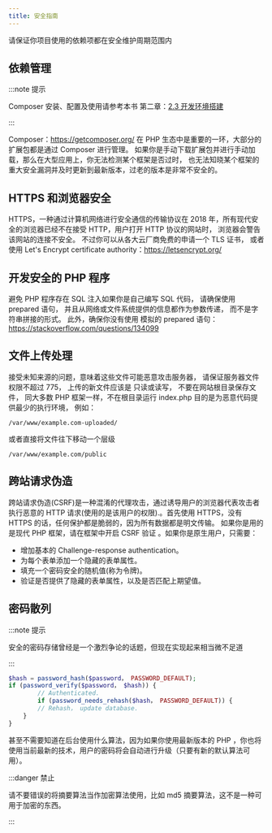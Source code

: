 ```yaml
---
title: 安全指南
---
```


请保证你项目使用的依赖项都在安全维护周期范围内

## 依赖管理

:::note 提示

Composer 安装、配置及使用请参考本书 第二章：[2.3 开发环境搭建](../chapter-2/2-3-development-guide)

:::

Composer：https://getcomposer.org/ 在 PHP 生态中是重要的一环，大部分的扩展包都是通过 Composer 进行管理。 如果你是手动下载扩展包并进行手动加载，那么在大型应用上，你无法检测某个框架是否过时， 也无法知晓某个框架的重大安全漏洞并及时更新到最新版本，过老的版本是非常不安全的。

## HTTPS 和浏览器安全

HTTPS，一种通过计算机网络进行安全通信的传输协议在 2018 年，所有现代安全的浏览器已经不在接受 HTTP，用户打开 HTTP 协议的网站时， 浏览器会警告该网站的连接不安全。 不过你可以从各大云厂商免费的申请一个 TLS 证书， 或者使用 Let's Encrypt certificate authority：https://letsencrypt.org/

## 开发安全的 PHP 程序

避免 PHP 程序存在 SQL 注入如果你是自己编写 SQL 代码， 请确保使用 prepared 语句， 并且从网络或文件系统提供的信息都作为参数传递， 而不是字符串拼接的形式。 此外，确保你没有使用 模拟的 prepared 语句：https://stackoverflow.com/questions/134099

## 文件上传处理

接受未知来源的问题，意味着这些文件可能恶意攻击服务器， 请保证服务器文件权限不超过 775， 上传的新文件应该是 只读或读写， 不要在网站根目录保存文件， 同大多数 PHP 框架一样，不在根目录运行 index.php 目的是为恶意代码提供最少的执行环境， 例如：

`/var/www/example.com-uploaded/`

或者直接将文件往下移动一个层级

`/var/www/example.com/public`

## 跨站请求伪造

跨站请求伪造(CSRF)是一种混淆的代理攻击，通过诱导用户的浏览器代表攻击者执行恶意的 HTTP 请求(使用的是该用户的权限).。首先使用 HTTPS，没有 HTTPS 的话，任何保护都是脆弱的，因为所有数据都是明文传输。 如果你是用的是现代 PHP 框架，请在框架中开启 CSRF 验证 。如果你是原生用户，只需要：

- 增加基本的 Challenge-response authentication。
- 为每个表单添加一个隐藏的表单属性。
- 填充一个密码安全的随机值(称为令牌)。
- 验证是否提供了隐藏的表单属性，以及是否匹配上期望值。

## 密码散列

:::note 提示

安全的密码存储曾经是一个激烈争论的话题，但现在实现起来相当微不足道

:::

```php
$hash = password_hash($password， PASSWORD_DEFAULT);
if (password_verify($password， $hash)) {
        // Authenticated.
        if (password_needs_rehash($hash， PASSWORD_DEFAULT)) {
        // Rehash， update database.
    }
}
```

甚至不需要知道在后台使用什么算法，因为如果你使用最新版本的 PHP ，你也将使用当前最新的技术，用户的密码将会自动进行升级（只要有新的默认算法可用）。

:::danger 禁止

请不要错误的将摘要算法当作加密算法使用，比如 md5 摘要算法，这不是一种可用于加密的东西。

:::
